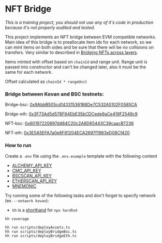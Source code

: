 # NFT Bridge
*This is a training project, you should not use any of it's code in production because it's not properly audited and tested.*

This project implements an NFT bridge between EVM compatible networks.
Main idea of this bridge is to preallocate item ids for each network, so we can mint items on 
both sides and be sure that there wiil be no collisions on transfers. 
Very similar to described in [Bridging NFTs across layers](https://ethresear.ch/t/bridging-nfts-across-layers/10799).

Items minted with offset based on `chainId` and range unit. Range unit is passed into 
constructor and can't be changed later, also it must be the same for each network.

Offset calculated as `chainId * rangeUnit`

### Bridge between Kovan and BSC testnets:

Bridge-bsc: [0x9AbbB505cd143315361B8De7C532A5102F0585CA](https://testnet.bscscan.com/address/0x9AbbB505cd143315361B8De7C532A5102F0585CA)

Bridge-eth: [0x3F73Ad5d578F84EbE35bCDCede9aCe419F2549c9](https://kovan.etherscan.io/address/0x3F73Ad5d578F84EbE35bCDCede9aCe419F2549c9)

NFT-bsc: [0x60197220897d484C20c2A8D65443C39caacB7236](https://testnet.bscscan.com/address/0x60197220897d484c20c2a8d65443c39caacb7236)

NFT-eth: [0x3E5A5EFA7a0e8F81204ECA2697f1983eD08Cf420](https://kovan.etherscan.io/address/0x3e5a5efa7a0e8f81204eca2697f1983ed08cf420)

### How to run

Create a `.env` file using the `.env.example` template with the following content
- [ALCHEMY_API_KEY](https://www.alchemy.com/)
- [CMC_API_KEY](https://coinmarketcap.com/api/)
- [BSCSCAN_API_KEY](https://bscscan.com/apis)
- [ETHERSCAN_API_KEY](https://etherscan.io/apis)
- [MNEMONIC](https://docs.metamask.io/guide/common-terms.html#mnemonic-phrase-seed-phrase-seed-words)

Try running some of the following tasks and don't forget to specify network (ex. `--network kovan`):

* `hh` is a [shorthand](https://hardhat.org/guides/shorthand.html) for `npx hardhat`

```shell
hh coverage

hh run scripts/deployAssets.ts
hh run scripts/deployBridgeBsc.ts
hh run scripts/deployBridgeEth.ts
```